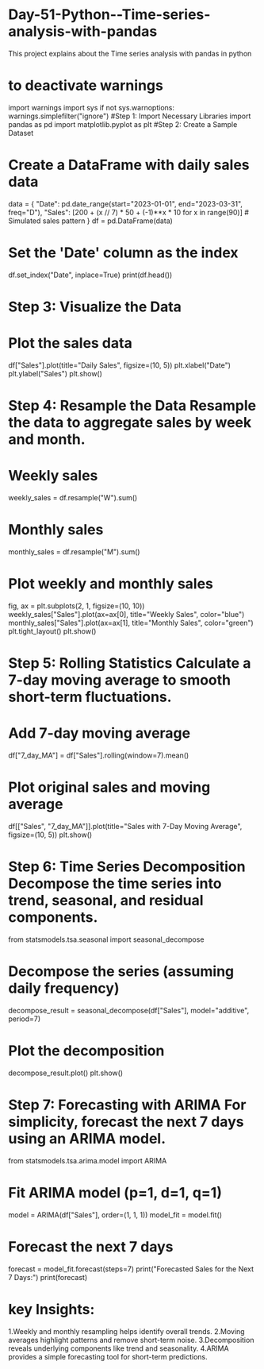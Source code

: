 # Day-51-Python--Time-series-analysis-with-pandas
This project explains about the Time series analysis with pandas in python
# to deactivate warnings
import warnings
import sys
if not sys.warnoptions:
    warnings.simplefilter("ignore")
#Step 1: Import Necessary Libraries
import pandas as pd
import matplotlib.pyplot as plt
#Step 2: Create a Sample Dataset
# Create a DataFrame with daily sales data
data = {
    "Date": pd.date_range(start="2023-01-01", end="2023-03-31", freq="D"),
    "Sales": [200 + (x // 7) * 50 + (-1)**x * 10 for x in range(90)]  # Simulated sales pattern
}
df = pd.DataFrame(data)
# Set the 'Date' column as the index
df.set_index("Date", inplace=True)
print(df.head())
# Step 3: Visualize the Data
# Plot the sales data
df["Sales"].plot(title="Daily Sales", figsize=(10, 5))
plt.xlabel("Date")
plt.ylabel("Sales")
plt.show()
# Step 4: Resample the Data Resample the data to aggregate sales by week and month.
# Weekly sales
weekly_sales = df.resample("W").sum()

# Monthly sales
monthly_sales = df.resample("M").sum()

# Plot weekly and monthly sales
fig, ax = plt.subplots(2, 1, figsize=(10, 10))
weekly_sales["Sales"].plot(ax=ax[0], title="Weekly Sales", color="blue")
monthly_sales["Sales"].plot(ax=ax[1], title="Monthly Sales", color="green")
plt.tight_layout()
plt.show()

# Step 5: Rolling Statistics Calculate a 7-day moving average to smooth short-term fluctuations.
# Add 7-day moving average
df["7_day_MA"] = df["Sales"].rolling(window=7).mean()

# Plot original sales and moving average
df[["Sales", "7_day_MA"]].plot(title="Sales with 7-Day Moving Average", figsize=(10, 5))
plt.show()
# Step 6: Time Series Decomposition Decompose the time series into trend, seasonal, and residual components.
from statsmodels.tsa.seasonal import seasonal_decompose

# Decompose the series (assuming daily frequency)
decompose_result = seasonal_decompose(df["Sales"], model="additive", period=7)

# Plot the decomposition
decompose_result.plot()
plt.show()
# Step 7: Forecasting with ARIMA For simplicity, forecast the next 7 days using an ARIMA model.
from statsmodels.tsa.arima.model import ARIMA

# Fit ARIMA model (p=1, d=1, q=1)
model = ARIMA(df["Sales"], order=(1, 1, 1))
model_fit = model.fit()

# Forecast the next 7 days
forecast = model_fit.forecast(steps=7)
print("Forecasted Sales for the Next 7 Days:")
print(forecast)
# key Insights:
1.Weekly and monthly resampling helps identify overall trends.
2.Moving averages highlight patterns and remove short-term noise.
3.Decomposition reveals underlying components like trend and seasonality.
4.ARIMA provides a simple forecasting tool for short-term predictions.
